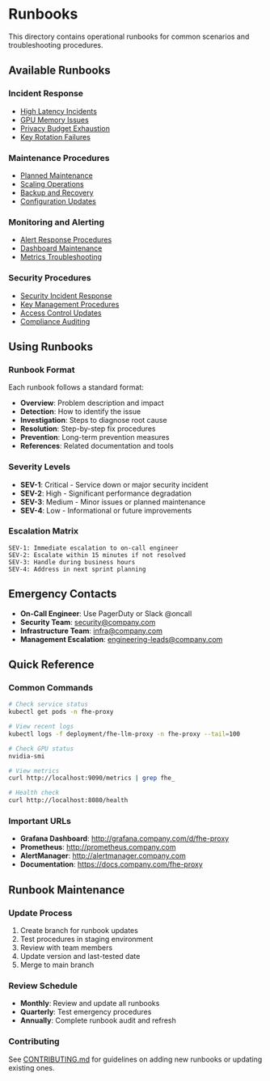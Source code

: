 # Runbooks

This directory contains operational runbooks for common scenarios and troubleshooting procedures.

## Available Runbooks

### Incident Response
- [High Latency Incidents](incident-response/high-latency.md)
- [GPU Memory Issues](incident-response/gpu-memory.md)
- [Privacy Budget Exhaustion](incident-response/privacy-budget.md)
- [Key Rotation Failures](incident-response/key-rotation.md)

### Maintenance Procedures
- [Planned Maintenance](maintenance/planned-maintenance.md)
- [Scaling Operations](maintenance/scaling.md)
- [Backup and Recovery](maintenance/backup-recovery.md)
- [Configuration Updates](maintenance/config-updates.md)

### Monitoring and Alerting
- [Alert Response Procedures](monitoring/alert-response.md)
- [Dashboard Maintenance](monitoring/dashboard-maintenance.md)
- [Metrics Troubleshooting](monitoring/metrics-troubleshooting.md)

### Security Procedures
- [Security Incident Response](security/incident-response.md)
- [Key Management Procedures](security/key-management.md)
- [Access Control Updates](security/access-control.md)
- [Compliance Auditing](security/compliance-auditing.md)

## Using Runbooks

### Runbook Format
Each runbook follows a standard format:
- **Overview**: Problem description and impact
- **Detection**: How to identify the issue
- **Investigation**: Steps to diagnose root cause
- **Resolution**: Step-by-step fix procedures
- **Prevention**: Long-term prevention measures
- **References**: Related documentation and tools

### Severity Levels
- **SEV-1**: Critical - Service down or major security incident
- **SEV-2**: High - Significant performance degradation
- **SEV-3**: Medium - Minor issues or planned maintenance
- **SEV-4**: Low - Informational or future improvements

### Escalation Matrix
```
SEV-1: Immediate escalation to on-call engineer
SEV-2: Escalate within 15 minutes if not resolved
SEV-3: Handle during business hours
SEV-4: Address in next sprint planning
```

## Emergency Contacts

- **On-Call Engineer**: Use PagerDuty or Slack @oncall
- **Security Team**: security@company.com
- **Infrastructure Team**: infra@company.com
- **Management Escalation**: engineering-leads@company.com

## Quick Reference

### Common Commands
```bash
# Check service status
kubectl get pods -n fhe-proxy

# View recent logs
kubectl logs -f deployment/fhe-llm-proxy -n fhe-proxy --tail=100

# Check GPU status
nvidia-smi

# View metrics
curl http://localhost:9090/metrics | grep fhe_

# Health check
curl http://localhost:8080/health
```

### Important URLs
- **Grafana Dashboard**: http://grafana.company.com/d/fhe-proxy
- **Prometheus**: http://prometheus.company.com
- **AlertManager**: http://alertmanager.company.com
- **Documentation**: https://docs.company.com/fhe-proxy

## Runbook Maintenance

### Update Process
1. Create branch for runbook updates
2. Test procedures in staging environment
3. Review with team members
4. Update version and last-tested date
5. Merge to main branch

### Review Schedule
- **Monthly**: Review and update all runbooks
- **Quarterly**: Test emergency procedures
- **Annually**: Complete runbook audit and refresh

### Contributing
See [CONTRIBUTING.md](../CONTRIBUTING.md) for guidelines on adding new runbooks or updating existing ones.